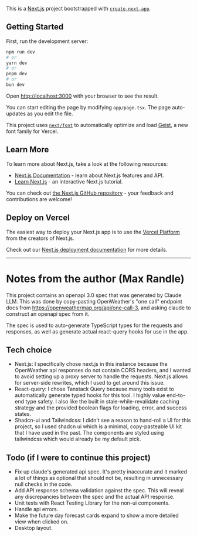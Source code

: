 This is a [Next.js](https://nextjs.org) project bootstrapped with [`create-next-app`](https://nextjs.org/docs/app/api-reference/cli/create-next-app).

## Getting Started

First, run the development server:

```bash
npm run dev
# or
yarn dev
# or
pnpm dev
# or
bun dev
```

Open [http://localhost:3000](http://localhost:3000) with your browser to see the result.

You can start editing the page by modifying `app/page.tsx`. The page auto-updates as you edit the file.

This project uses [`next/font`](https://nextjs.org/docs/app/building-your-application/optimizing/fonts) to automatically optimize and load [Geist](https://vercel.com/font), a new font family for Vercel.

## Learn More

To learn more about Next.js, take a look at the following resources:

- [Next.js Documentation](https://nextjs.org/docs) - learn about Next.js features and API.
- [Learn Next.js](https://nextjs.org/learn) - an interactive Next.js tutorial.

You can check out [the Next.js GitHub repository](https://github.com/vercel/next.js) - your feedback and contributions are welcome!

## Deploy on Vercel

The easiest way to deploy your Next.js app is to use the [Vercel Platform](https://vercel.com/new?utm_medium=default-template&filter=next.js&utm_source=create-next-app&utm_campaign=create-next-app-readme) from the creators of Next.js.

Check out our [Next.js deployment documentation](https://nextjs.org/docs/app/building-your-application/deploying) for more details.

---

# Notes from the author (Max Randle)

This project contains an openapi 3.0 spec that was generated by Claude LLM. This was done by copy-pasting OpenWeather's "one call" endpoint docs from https://openweathermap.org/api/one-call-3, and asking claude to construct an openapi spec from it.

The spec is used to auto-generate TypeScript types for the requests and responses, as well as generate actual react-query hooks for use in the app.

## Tech choice

- Next.js: I specifically chose next.js in this instance because the OpenWeather api responses do not contain CORS headers, and I wanted to avoid setting up a proxy server to handle the requests. Next.js allows for server-side rewrites, which I used to get around this issue.
- React-query: I chose Tanstack Query because many tools exist to automatically generate typed hooks for this tool. I highly value end-to-end type safety. I also like the built in stale-while-revalidate caching strategy and the provided boolean flags for loading, error, and success states.
- Shadcn-ui and Tailwindcss: I didn't see a reason to hand-roll a UI for this project, so I used shadcn ui which is a minimal, copy-pasteable UI kit that I have used in the past. The components are styled using tailwindcss which would already be my default pick.

## Todo (if I were to continue this project)

- Fix up claude's generated api spec. It's pretty inaccurate and it marked a lot of things as optional that should not be, resulting in unnecessary null checks in the code.
- Add API response schema validation against the spec. This will reveal any discrepancies between the spec and the actual API response.
- Unit tests with React Testing Library for the non-ui components.
- Handle api errors.
- Make the future day forecast cards expand to show a more detailed view when clicked on.
- Desktop layout.
